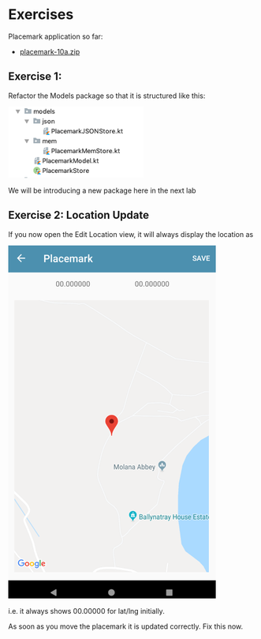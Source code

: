 # Exercises

Placemark application so far:

- [placemark-10a.zip](archives/placemark-10a.zip)

## Exercise 1:

Refactor the Models package so that it is structured like this:

![](img/02.png)

We will be introducing a new package here in the next lab

## Exercise 2: Location Update

If you now open the Edit Location view, it will always display the location as 

![](img/04.png)

i.e. it always shows 00.00000 for lat/lng initially.  

As soon as you move the placemark it is updated correctly. Fix this now.

